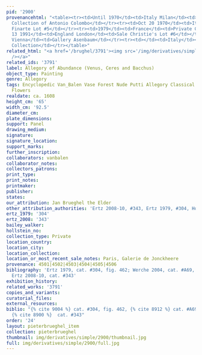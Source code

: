 ```yaml
---
pid: '2900'
provenancehtml: "<table><tr><td>Until 1970</td><td>Italy Milan</td><td>(Possibly Milan)
  Collection of Antonio Colombo</td></tr><tr><td>Oct 20 1970</td><td>Italy Milan</td><td>Sale
  Finarte Lot #5</td></tr><tr><td>1979</td><td>France</td><td>Private Collection</td></tr><tr><td>Dec
  13 1991</td><td>England London</td><td>Sale Christie's Lot #6</td></tr><tr><td>1996</td><td>Austria
  Vienna</td><td>Gallery Asenbaum</td></tr><tr><td></td><td>Italy</td><td>Private
  Collection</td></tr></table>"
related_html: "<a href='/brughel/3791'><img src='/img/derivatives/simple/3791/thumbnail.jpg'
  /></a>"
related_ids: '3791'
label: Allegory of Abundance (Venus, Ceres and Bacchus)
object_type: Painting
genre: Allegory
tags: Encyclopedic Van_Balen Vase Forest Nude Putti Allegory Classical Mythological
  Flowers
realdate: ca. 1608
height_cm: '65'
width_cm: '92.5'
diameter_cm:
plate_dimensions:
support: Panel
drawing_medium:
signature:
signature_location:
support_marks:
further_inscription:
collaborators: vanbalen
collaborator_notes:
collectors_patrons:
print_type:
print_notes:
printmaker:
publisher:
states:
our_attribution: Jan Brueghel the Elder
other_attribution_authorities: 'Ertz 2008-10, #343, Ertz 1979, #304, Honig database'
ertz_1979: '304'
ertz_2008: '343'
bailey_walker:
hollstein_no:
collection_type: Private
location_country:
location_city:
location_collection:
location_or_most_recent_sale_notes: Paris, Galerie de Jonckheere
provenance: 4501|4502|4503|4504|4505|4506
bibliography: 'Ertz 1979, cat. #304, fig. 462; Werche 2004, cat. #A69, pp. 78, 160-61;
  Ertz 2008-10, cat. #343'
exhibition_history:
related_works: '3791'
copies_and_variants:
curatorial_files:
external_resources:
biblio: "{% cite 9004 %} cat. #304, fig. 462, {% cite 8912 %} cat. #A69, pp. 78, 160-61,
  {% cite 8900 %}  cat. #343"
order: '24'
layout: pieterbrueghel_item
collection: pieterbrueghel
thumbnail: img/derivatives/simple/2900/thumbnail.jpg
full: img/derivatives/simple/2900/full.jpg
---
```

